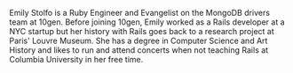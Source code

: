 Emily Stolfo is a Ruby Engineer and Evangelist on the MongoDB drivers team at 10gen.  Before joining 10gen, Emily worked as a Rails developer at a NYC startup but her history with Rails goes back to a research project at Paris' Louvre Museum.  She has a degree in Computer Science and Art History and likes to run and attend concerts when not teaching Rails at Columbia University in her free time.
